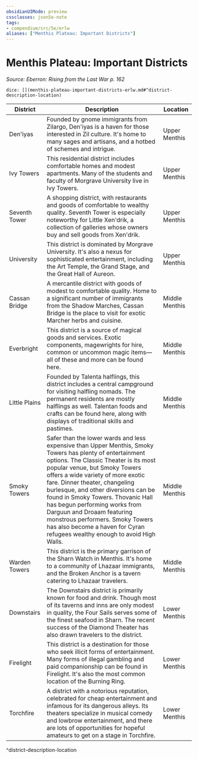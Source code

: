 ```yaml
---
obsidianUIMode: preview
cssclasses: json5e-note
tags:
- compendium/src/5e/erlw
aliases: ["Menthis Plateau: Important Districts"]
---
```

# Menthis Plateau: Important Districts
*Source: Eberron: Rising from the Last War p. 162* 

`dice: [](menthis-plateau-important-districts-erlw.md#^district-description-location)`

| District | Description | Location |
|----------|-------------|----------|
| Den'iyas | Founded by gnome immigrants from Zilargo, Den'iyas is a haven for those interested in Zil culture. It's home to many sages and artisans, and a hotbed of schemes and intrigue. | Upper Menthis |
| Ivy Towers | This residential district includes comfortable homes and modest apartments. Many of the students and faculty of Morgrave University live in Ivy Towers. | Upper Menthis |
| Seventh Tower | A shopping district, with restaurants and goods of comfortable to wealthy quality. Seventh Tower is especially noteworthy for Little Xen'drik, a collection of galleries whose owners buy and sell goods from Xen'drik. | Upper Menthis |
| University | This district is dominated by Morgrave University. It's also a nexus for sophisticated entertainment, including the Art Temple, the Grand Stage, and the Great Hall of Aureon. | Upper Menthis |
| Cassan Bridge | A mercantile district with goods of modest to comfortable quality. Home to a significant number of immigrants from the Shadow Marches, Cassan Bridge is the place to visit for exotic Marcher herbs and cuisine. | Middle Menthis |
| Everbright | This district is a source of magical goods and services. Exotic components, magewrights for hire, common or uncommon magic items—all of these and more can be found here. | Middle Menthis |
| Little Plains | Founded by Talenta halflings, this district includes a central campground for visiting halfling nomads. The permanent residents are mostly halflings as well. Talentan foods and crafts can be found here, along with displays of traditional skills and pastimes. | Middle Menthis |
| Smoky Towers | Safer than the lower wards and less expensive than Upper Menthis, Smoky Towers has plenty of entertainment options. The Classic Theater is its most popular venue, but Smoky Towers offers a wide variety of more exotic fare. Dinner theater, changeling burlesque, and other diversions can be found in Smoky Towers. Thovanic Hall has begun performing works from Darguun and Droaam featuring monstrous performers. Smoky Towers has also become a haven for Cyran refugees wealthy enough to avoid High Walls. | Middle Menthis |
| Warden Towers | This district is the primary garrison of the Sharn Watch in Menthis. It's home to a community of Lhazaar immigrants, and the Broken Anchor is a tavern catering to Lhazaar travelers. | Middle Menthis |
| Downstairs | The Downstairs district is primarily known for food and drink. Though most of its taverns and inns are only modest in quality, the Four Sails serves some of the finest seafood in Sharn. The recent success of the Diamond Theater has also drawn travelers to the district. | Lower Menthis |
| Firelight | This district is a destination for those who seek illicit forms of entertainment. Many forms of illegal gambling and paid companionship can be found in Firelight. It's also the most common location of the Burning Ring. | Lower Menthis |
| Torchfire | A district with a notorious reputation, celebrated for cheap entertainment and infamous for its dangerous alleys. Its theaters specialize in musical comedy and lowbrow entertainment, and there are lots of opportunities for hopeful amateurs to get on a stage in Torchfire. | Lower Menthis |
^district-description-location
